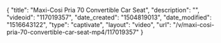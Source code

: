 {
    "title": "Maxi-Cosi Pria 70 Convertible Car Seat",
    "description": "",
    "videoid": "117019357",
    "date_created": "1504819013",
    "date_modified": "1516643122",
    "type": "captivate",
    "layout": "video",
    "url": "\/v\/maxi-cosi-pria-70-convertible-car-seat-mp4\/117019357"
}